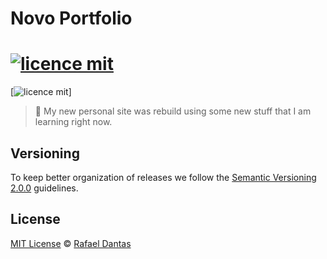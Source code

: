 # Novo Portfolio

[![licence mit](https://img.shields.io/badge/licence-MIT-blue.svg)](https://github.com/afonsopacifer/open-source-boilerplate/blob/master/LICENSE.md)
=======
[![licence mit](https://img.shields.io/badge/licence-MIT-blue.svg)]

> :rocket: My new personal site was rebuild using some new stuff that I am learning right now.

## Versioning

To keep better organization of releases we follow the [Semantic Versioning 2.0.0](http://semver.org/) guidelines.

## License
[MIT License](https://github.com/afonsopacifer/open-source-boilerplate/blob/master/LICENSE.md) © [Rafael Dantas](http://rafadantas.me/)
